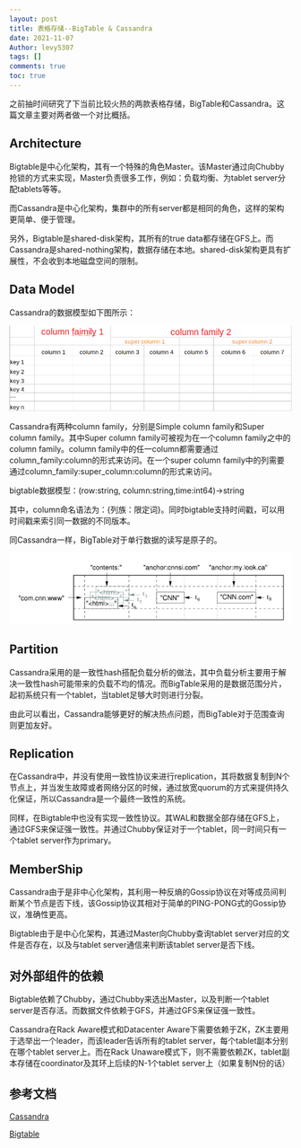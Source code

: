 ```yaml
---
layout: post
title: 表格存储--BigTable & Cassandra
date: 2021-11-07
Author: levy5307
tags: []
comments: true
toc: true
---
```


之前抽时间研究了下当前比较火热的两款表格存储，BigTable和Cassandra。这篇文章主要对两者做一个对比概括。

## Architecture

Bigtable是中心化架构，其有一个特殊的角色Master。该Master通过向Chubby抢锁的方式来实现，Master负责很多工作，例如：负载均衡、为tablet server分配tablets等等。

而Cassandra是中心化架构，集群中的所有server都是相同的角色，这样的架构更简单、便于管理。

另外，Bigtable是shared-disk架构，其所有的true data都存储在GFS上。而Cassandra是shared-nothing架构，数据存储在本地。shared-disk架构更具有扩展性，不会收到本地磁盘空间的限制。

## Data Model

Cassandra的数据模型如下图所示：

![](../images/cassandra-table.png)

Cassandra有两种column family，分别是Simple column family和Super column family。其中Super column family可被视为在一个column family之中的column family。column family中的任一column都需要通过column_family:column的形式来访问。在一个super column family中的列需要通过column_family:super_column:column的形式来访问。

bigtable数据模型：(row:string, column:string,time:int64)->string

其中，column命名语法为：{列族：限定词}。同时bigtable支持时间戳，可以用时间戳来索引同一数据的不同版本。

同Cassandra一样，BigTable对于单行数据的读写是原子的。

![](../images/bigtable-data-model.jpg)

## Partition

Cassandra采用的是一致性hash搭配负载分析的做法，其中负载分析主要用于解决一致性hash可能带来的负载不均的情况。而BigTable采用的是数据范围分片，起初系统只有一个tablet，当tablet足够大时则进行分裂。

由此可以看出，Cassandra能够更好的解决热点问题，而BigTable对于范围查询则更加友好。

## Replication

在Cassandra中，并没有使用一致性协议来进行replication，其将数据复制到N个节点上，并当发生故障或者网络分区的时候，通过放宽quorum的方式来提供持久化保证，所以Cassandra是一个最终一致性的系统。

同样，在Bigtable中也没有实现一致性协议。其WAL和数据全部存储在GFS上，通过GFS来保证强一致性。并通过Chubby保证对于一个tablet，同一时间只有一个tablet server作为primary。

## MemberShip

Cassandra由于是非中心化架构，其利用一种反熵的Gossip协议在对等成员间判断某个节点是否下线，该Gossip协议其相对于简单的PING-PONG式的Gossip协议，准确性更高。

Bigtable由于是中心化架构，其通过Master向Chubby查询tablet server对应的文件是否存在，以及与tablet server通信来判断该tablet server是否下线。

## 对外部组件的依赖

Bigtable依赖了Chubby，通过Chubby来选出Master，以及判断一个tablet server是否存活。而数据文件依赖于GFS，并通过GFS来保证强一致性。

Cassandra在Rack Aware模式和Datacenter Aware下需要依赖于ZK，ZK主要用于选举出一个leader，而该leader告诉所有的tablet server，每个tablet副本分别在哪个tablet server上。而在Rack Unaware模式下，则不需要依赖ZK，tablet副本存储在coordinator及其环上后续的N-1个tablet server上（如果复制N份的话）

## 参考文档

[Cassandra](https://levy5307.github.io/blog/Cassandra/)

[Bigtable](https://levy5307.github.io/blog/bigtable/)

